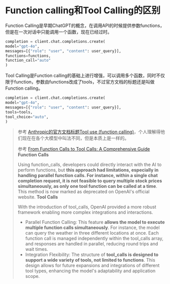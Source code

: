 # Function calling和Tool Calling的区别

Function Calling是早期ChatGPT的概念，在调用API的时候提供参数functions，但是在一次对话中只能调用一个函数，现在已经过时。
```python
completion = client.chat.completions.create(
model="gpt-4o",
messages=[{"role": "user", "content": user_query}],
functions=functions,
function_call="auto"
)
```
Tool Calling是Function calling的基础上进行增强，可以调用多个函数，同时不仅限于function，参数由functions改成了tools，不过官方文档的标题还是叫做Function calling。
```python
completion = client.chat.completions.create(
model="gpt-4o",
messages=[{"role": "user", "content": user_query}],
tools=tools,
tool_choice="auto",
)
```

> 参考 [Anthropic的官方文档标题Tool use (function calling)](https://docs.anthropic.com/en/docs/build-with-claude/tool-use/overview)，个人理解得他们现在在各个大模型中叫法不同，但是本质上是一样的。
>
> 参考 [From Function Calls to Tool Calls: A Comprehensive Guide](https://www.tasking.ai/blog/from-function-calls-to-tool-calls-a-comprehensive-guide)
> <b>Function Calls</b>
>
> Using function_calls, developers could directly interact with the AI to perform functions, but <b>this approach had limitations, especially in handling parallel function calls. For instance, within a single chat completion request, it is not feasible to query multiple stock prices simultaneously, as only one tool function can be called at a time</b>. This method is now marked as deprecated on OpenAI's official website.
> <b>Tool Calls</b>
>
> With the introduction of tool_calls, OpenAI provided a more robust framework enabling more complex integrations and interactions.
> - Parallel Function Calling: This feature <b>allows the model to execute multiple function calls simultaneously</b>. For instance, the model can query the weather in three different locations at once. Each function call is managed independently within the tool_calls array, and responses are handled in parallel, reducing round trips and wait times.
> - Integration Flexibility: The structure of <b>tool_calls is designed to support a wide variety of tools, not limited to functions</b>. This design allows for future expansions and integrations of different tool types, enhancing the model's adaptability and application scope.

